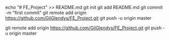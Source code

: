 echo "# FE_Project" >> README.md
git init
git add README.md
git commit -m "first commit"
git remote add origin https://github.com/GilGlendys/FE_Project.git
git push -u origin master

git remote add origin https://github.com/GilGlendys/FE_Project.git
git push -u origin master
